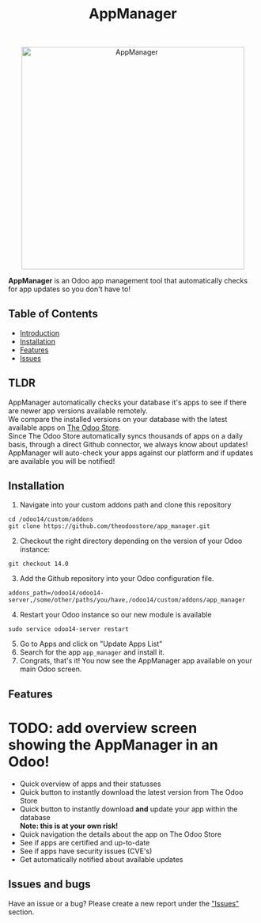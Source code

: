 <h1 align="center">AppManager</h1><br/>
<p align="center">
<a href="https://www.theodoostore.com/AppManager">
    <img alt="AppManager" title="AppManager" src="https://i.imgur.com/DVlt9CL.png" width="450">
  </a>
  </p>
<b>AppManager</b> is an Odoo app management tool that automatically checks for app updates so you don't have to!

## Table of Contents

- [Introduction](#TLDR)
- [Installation](#installation)
- [Features](#features)
- [Issues](#issues-and-bugs)

## TLDR
AppManager automatically checks your database it's apps to see if there are newer app versions available remotely.<br/>
We compare the installed versions on your database with the latest available apps on <a href="https://www.theodoostore.com" target="_blank">The Odoo Store</a>.<br/>
Since The Odoo Store automatically syncs thousands of apps on a daily basis, through a direct Github connector, we always know about updates!<br/>
AppManager will auto-check your apps against our platform and if updates are available you will be notified!

## Installation
1. Navigate into your custom addons path and clone this repository
```
cd /odoo14/custom/addons
git clone https://github.com/theodoostore/app_manager.git
```

2. Checkout the right directory depending on the version of your Odoo instance:
```
git checkout 14.0
```

3. Add the Github repository into your Odoo configuration file.
```
addons_path=/odoo14/odoo14-server,/some/other/paths/you/have,/odoo14/custom/addons/app_manager
```

4. Restart your Odoo instance so our new module is available
```
sudo service odoo14-server restart
```

5. Go to Apps and click on "Update Apps List"
6. Search for the app `app_manager` and install it.
7. Congrats, that's it! You now see the AppManager app available on your main Odoo screen.


## Features
# TODO: add overview screen showing the AppManager in an Odoo!
- Quick overview of apps and their statusses
- Quick button to instantly download the latest version from The Odoo Store
- Quick button to instantly download <b>and</b> update your app within the database<br/> <b>Note: this is at your own risk!</b>
- Quick navigation the details about the app on The Odoo Store
- See if apps are certified and up-to-date
- See if apps have security issues (CVE's)
- Get automatically notified about available updates


## Issues and bugs
Have an issue or a bug? Please create a new report under the <a href="https://github.com/theodoostore/app_manager/issues">"Issues"</a> section.
